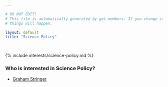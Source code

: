 ```yaml
---

# DO NOT EDIT!
# This file is automatically generated by get-members. If you change it, bad
# things will happen.

layout: default
title: "Science Policy"

---
```


{% include interests/science-policy.md %}

### Who is interested in Science Policy?


* [Graham Stringer](/members/graham-stringer.html)
